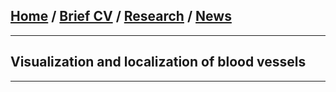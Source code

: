 
## [Home](/index) / [Brief CV](/brief_cv) / [Research](/research) / [News](/news)
___

## Visualization and localization of blood vessels







___

